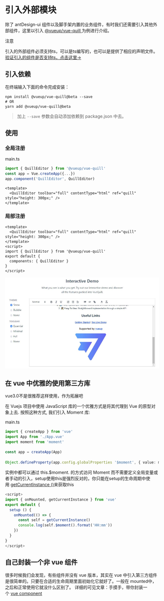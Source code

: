 # 引入外部模块

除了 antDesign-ui 组件以及脚手架内置的业务组件，有时我们还需要引入其他外部组件，这里以引入 [@vueup/vue-quill ](https://vueup.github.io/vue-quill/)为例进行介绍。

注意

引入的外部组件必须支持ts，可以是ts编写的，也可以是提供了相应的声明文件。
[验证引入的组件是否支持ts，点击这里->](https://www.typescriptlang.org/dt/search?search=)

## 引入依赖

在终端输入下面的命令完成安装：

```shell
npm install @vueup/vue-quill@beta --save
# OR
yarn add @vueup/vue-quill@beta

```

> 加上 `--save` 参数会自动添加依赖到 package.json 中去。

## 使用

### 全局注册

main.ts

```ts
import { QuillEditor } from '@vueup/vue-quill'
const app = Vue.createApp({...})
app.component('QuillEditor', QuillEditor)

```

```vue
<template>
  <QuillEditor toolbar="full" contentType="html" ref="quill" style="height: 300px;" />
</template>

```

### 局部注册

```vue
<template>
  <QuillEditor toolbar="full" contentType="html" ref="quill" style="height: 300px;" />
</template>
<script>
import { QuillEditor } from '@vueup/vue-quill'
export default {
  components: { QuillEditor }
}
</script>

```

[![富文本编辑器](../imgs/edit.jpg)](../imgs/edit.jpg)

## 在 vue 中优雅的使用第三方库

vue3.0不是很推荐这样使用，作为拓展吧

在 Vuejs 项目中使用 JavaScript 库的一个优雅方式是将其代理到 Vue 的原型对象上去. 按照这种方式, 我们引入 Moment 库:

main.ts

```ts
import { createApp } from 'vue'
import App from './App.vue'
import moment from 'moment'

const app = createApp(App)

Object.defineProperty(app.config.globalProperties '$moment', { value: moment })

```

实例中都可以通过 this.$moment. 的方式访问 Moment 而不需要定义全局变量或者手动的引入，setup使用this是强烈反对的，你只能在setup的生命周期中使用 [getCurrentInstance ()](https://v3.cn.vuejs.org/api/composition-api.html#getcurrentinstance)来获取this

```ts
<script>
import { onMounted, getCurrentInstance } from 'vue'
export default {
  setup () {
    onMounted(() => {
      const self = getCurrentInstance()
      console.log(self.$moment().format('HH:mm'))
    })
  }
}
</script>

```

## 自己封装一个非 vue 组件

很多时候我们会发现，有些组件并没有 vue 版本，其实在 vue 中引入第三方组件是很简单的。只要在合适的生命周期里面初始化它就好了。一般在 mounted中，之后和正常使用它就没什么区别了。
详细的可见文章：手摸手，带你封装一个 [vue component](https://segmentfault.com/a/1190000009090836)